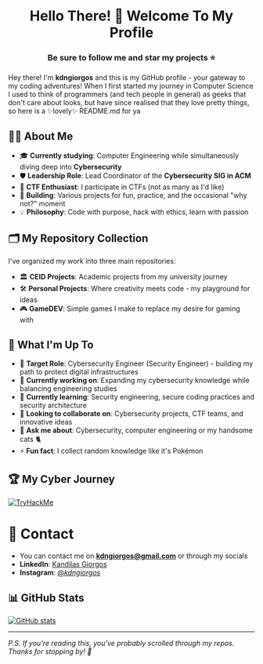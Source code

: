 <h1 align="center">Hello There! 👋 Welcome To My Profile</h1>
<h3 align="center">Be sure to follow me and star my projects ⭐</h3>

Hey there! I'm **kdngiorgos** and this is my GitHub profile - your gateway to my coding adventures! When I first started my journey in Computer Science I used to think of programmers (and tech people in general) as geeks that don't care about looks, but have since realised that they love pretty things, so here is a ✨lovely✨ README.md for ya 

## 🧑‍💻 About Me

- 🎓 **Currently studying**: Computer Engineering while simultaneously diving deep into **Cybersecurity**
- 🛡️ **Leadership Role**: Lead Coordinator of the **Cybersecurity SIG in ACM** 
- 🚩 **CTF Enthusiast**: I participate in CTFs (not as many as I'd like)
- 🔨 **Building**: Various projects for fun, practice, and the occasional "why not?" moment
- 💡 **Philosophy**: Code with purpose, hack with ethics, learn with passion

## 🗂️ My Repository Collection

I've organized my work into three main repositories:

- 🏛️ **CEID Projects**: Academic projects from my university journey
- 🛠️ **Personal Projects**: Where creativity meets code - my playground for ideas
- 🎮 **GameDEV**: Simple games I make to replace my desire for gaming with

## 🌱 What I'm Up To

- 🎯 **Target Role**: Cybersecurity Engineer (Security Engineer) - building my path to protect digital infrastructures
- 🔭 **Currently working on**: Expanding my cybersecurity knowledge while balancing engineering studies
- 🌱 **Currently learning**: Security engineering, secure coding practices and security architecture
- 👯 **Looking to collaborate on**: Cybersecurity projects, CTF teams, and innovative ideas
- 💬 **Ask me about**: Cybersecurity, computer engineering or my handsome cats 🐈
- ⚡ **Fun fact**: I collect random knowledge like it's Pokémon

## 🏆 My Cyber Journey

[![TryHackMe](https://tryhackme-badges.s3.amazonaws.com/kdngiorgos.png)](https://tryhackme.com/p/kdngiorgos)

# 💬 Contact

- You can contact me on **kdngiorgos@gmail.com** or through my socials
- **LinkedIn**: [Kandilas Giorgos](https://www.linkedin.com/in/kdngiorgos/)
- **Instagram**: [@_kdngiorgos_](https://www.instagram.com/_kdngiorgos_/)

## 📊 GitHub Stats

[![GitHub stats](https://github-readme-stats.vercel.app/api?username=kdngiorgos&theme=radical&show_icons=true)](https://github.com/anuraghazra/github-readme-stats)

---

*P.S. If you're reading this, you've probably scrolled through my repos. Thanks for stopping by! 🙏*